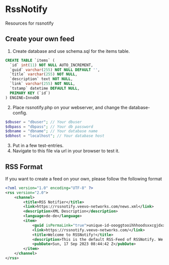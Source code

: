 # RssNotify
Resources for rssnotify

## Create your own feed ##
1) Create database and use schema.sql for the items table.
```sql
CREATE TABLE `items` (
  `id` int(11) NOT NULL AUTO_INCREMENT,
  `guid` varchar(255) NOT NULL DEFAULT '',
  `title` varchar(255) NOT NULL,
  `description` text NOT NULL,
  `link` varchar(255) NOT NULL,
  `tstamp` datetime DEFAULT NULL,
  PRIMARY KEY (`id`)
) ENGINE=InnoDB
```
2) Place rssnotify.php on your webserver, and change the database-config.
```php
$dbuser = "dbuser"; // Your dbuser
$dbpass = "dbpass"; // Your db password
$dbname = "dbname"; // Your database name
$dbhost = "localhost"; // Your database host
```
3) Put in a few test-entries.
4) Navigate to this file via url in your browser to test it.

## RSS Format ##
If you want to create a feed on your own, please follow the following format
```rss
<?xml version="1.0" encoding="UTF-8" ?>
<rss version="2.0">
	<channel>
		<title>RSS Notifier</title>
		<link>https://rssnotify.veevo-networks.com/news.xml</link>
		<description>XML Description</description>
		<language>de-de</language>
		<item>
			<guid isPermaLink="true">unique-id-oooggtooihhhoodsxxcgjdxxddsd</guid>
			<link>https://rssnotify.veevo-networks.com/</link>
			<title>Welcome to RSSNotify!</title>
			<description>This is the default RSS-Feed of RSSNotify. We will keep you up to date here. Have fun!</description>
			<pubDate>Sun, 17 Sep 2023 08:44:42 Z</pubDate>
		</item>
	</channel>
</rss>
```
